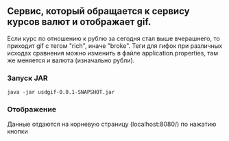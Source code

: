 
## Сервис, который обращается к сервису курсов валют и отображает gif.
Если курс по отношению к рублю за сегодня стал выше вчерашнего, то приходит gif с тегом "rich", иначе "broke". Теги для гифок при различных исходах сравнения можно изменить в файле application.properties, там же меняется и валюта (изначально рубли).

### Запуск JAR
`java -jar usdgif-0.0.1-SNAPSHOT.jar`

### Отображение
Данные отдаются на корневую страницу (localhost:8080/) по нажатию кнопки
